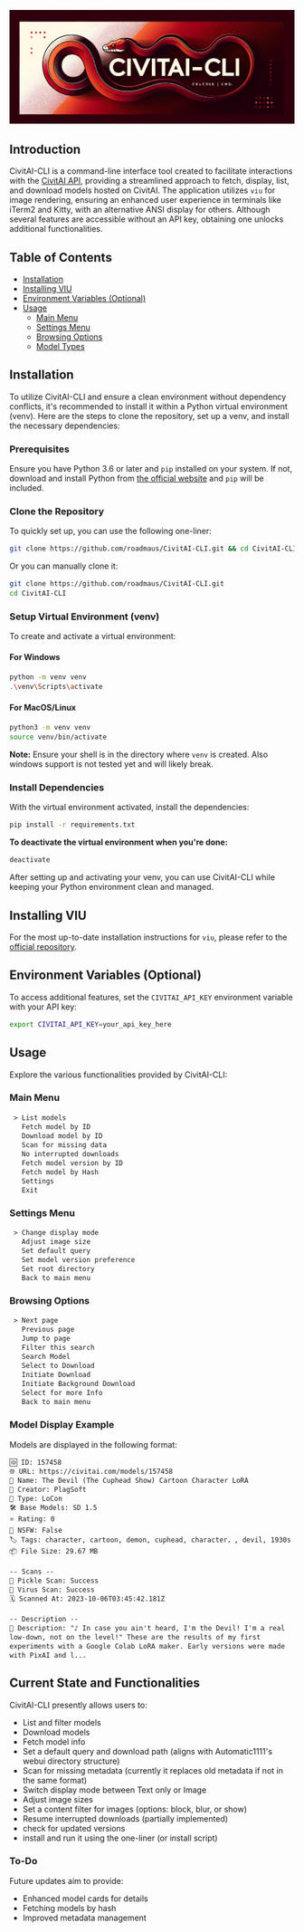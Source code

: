 ![Banner](banner.png)

## Introduction

CivitAI-CLI is a command-line interface tool created to facilitate interactions with the [CivitAI API](https://civitai.com), providing a streamlined approach to fetch, display, list, and download models hosted on CivitAI. The application utilizes `viu` for image rendering, ensuring an enhanced user experience in terminals like iTerm2 and Kitty, with an alternative ANSI display for others. Although several features are accessible without an API key, obtaining one unlocks additional functionalities.

## Table of Contents

- [Installation](#installation)
- [Installing VIU](#installing-viu)
- [Environment Variables (Optional)](#environment-variables-optional)
- [Usage](#usage)
  - [Main Menu](#main-menu)
  - [Settings Menu](#settings-menu)
  - [Browsing Options](#browsing-options)
  - [Model Types](#model-types)

## Installation

To utilize CivitAI-CLI and ensure a clean environment without dependency conflicts, it's recommended to install it within a Python virtual environment (venv). Here are the steps to clone the repository, set up a venv, and install the necessary dependencies:

### Prerequisites

Ensure you have Python 3.6 or later and `pip` installed on your system. If not, download and install Python from [the official website](https://www.python.org/) and `pip` will be included.

### Clone the Repository

To quickly set up, you can use the following one-liner:

```bash
git clone https://github.com/roadmaus/CivitAI-CLI.git && cd CivitAI-CLI && [[ -x start.sh ]] || chmod +x start.sh && ./start.sh
```

Or you can manually clone it:

```bash
git clone https://github.com/roadmaus/CivitAI-CLI.git
cd CivitAI-CLI
```

### Setup Virtual Environment (venv)

To create and activate a virtual environment:

#### For Windows

```bash
python -m venv venv
.\venv\Scripts\activate
```

#### For MacOS/Linux

```bash
python3 -m venv venv
source venv/bin/activate
```

**Note:** Ensure your shell is in the directory where `venv` is created. Also windows support is not tested yet and will likely break.

### Install Dependencies

With the virtual environment activated, install the dependencies:

```bash
pip install -r requirements.txt
```

**To deactivate the virtual environment when you're done:**

```bash
deactivate
```

After setting up and activating your venv, you can use CivitAI-CLI while keeping your Python environment clean and managed.

## Installing VIU

For the most up-to-date installation instructions for `viu`, please refer to the [official repository](https://github.com/atanunq/viu).

## Environment Variables (Optional)

To access additional features, set the `CIVITAI_API_KEY` environment variable with your API key:

```bash
export CIVITAI_API_KEY=your_api_key_here
```

## Usage

Explore the various functionalities provided by CivitAI-CLI:

### Main Menu

```
 > List models
   Fetch model by ID
   Download model by ID
   Scan for missing data
   No interrupted downloads
   Fetch model version by ID
   Fetch model by Hash
   Settings
   Exit
```

### Settings Menu

```
 > Change display mode
   Adjust image size
   Set default query
   Set model version preference
   Set root directory
   Back to main menu
```

### Browsing Options

```
 > Next page
   Previous page
   Jump to page
   Filter this search
   Search Model
   Select to Download
   Initiate Download
   Initiate Background Download
   Select for more Info
   Back to main menu
```

### Model Display Example

Models are displayed in the following format:

```
🆔 ID: 157458
🌐 URL: https://civitai.com/models/157458
📛 Name: The Devil (The Cuphead Show) Cartoon Character LoRA
👤 Creator: PlagSoft
🤖 Type: LoCon
🛠️ Base Models: SD 1.5
⭐ Rating: 0
🔞 NSFW: False
🏷️ Tags: character, cartoon, demon, cuphead, character，, devil, 1930s
📦 File Size: 29.67 MB

-- Scans --
🐍 Pickle Scan: Success
🔬 Virus Scan: Success
🗓️ Scanned At: 2023-10-06T03:45:42.181Z

-- Description --
📝 Description: "♪ In case you ain't heard, I'm the Devil! I'm a real low-down, not on the level!" These are the results of my first experiments with a Google Colab LoRA maker. Early versions were made with PixAI and l...
```

## Current State and Functionalities

CivitAI-CLI presently allows users to:

- List and filter models
- Download models
- Fetch model info
- Set a default query and download path (aligns with Automatic1111's webui directory structure)
- Scan for missing metadata (currently it replaces old metadata if not in the same format)
- Switch display mode between Text only or Image
- Adjust image sizes
- Set a content filter for images (options: block, blur, or show)
- Resume interrupted downloads (partially implemented)
- check for updated versions
- install and run it using the one-liner (or install script)

### To-Do

Future updates aim to provide:

- Enhanced model cards for details
- Fetching models by hash
- Improved metadata management
  
  
